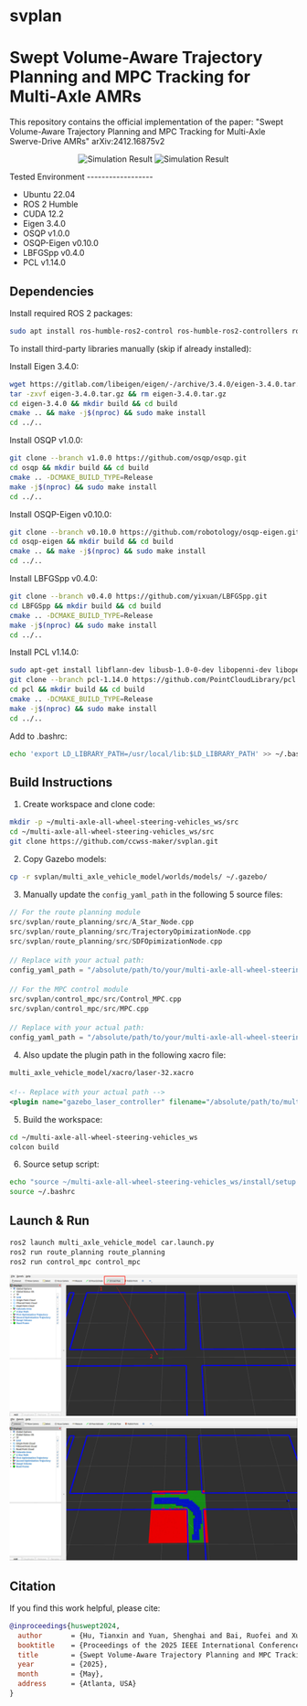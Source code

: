 # svplan
Swept Volume-Aware Trajectory Planning and MPC Tracking for Multi-Axle AMRs
==============================================================================
This repository contains the official implementation of the paper:
"Swept Volume-Aware Trajectory Planning and MPC Tracking for Multi-Axle Swerve-Drive AMRs"
arXiv:2412.16875v2
<p align="center">
  <img src="images/1.gif" alt="Simulation Result">
  <img src="images/2.gif" alt="Simulation Result">
</p>
Tested Environment
------------------

- Ubuntu 22.04
- ROS 2 Humble
- CUDA 12.2
- Eigen 3.4.0
- OSQP v1.0.0
- OSQP-Eigen v0.10.0
- LBFGSpp v0.4.0
- PCL v1.14.0

Dependencies
------------

Install required ROS 2 packages:

```bash
sudo apt install ros-humble-ros2-control ros-humble-ros2-controllers ros-humble-controller-manager ros-humble-xacro ros-humble-gazebo-ros-pkgs ros-humble-gazebo-ros2-control wget
```

To install third-party libraries manually (skip if already installed):

Install Eigen 3.4.0:
```bash
wget https://gitlab.com/libeigen/eigen/-/archive/3.4.0/eigen-3.4.0.tar.gz
tar -zxvf eigen-3.4.0.tar.gz && rm eigen-3.4.0.tar.gz
cd eigen-3.4.0 && mkdir build && cd build
cmake .. && make -j$(nproc) && sudo make install
cd ../..
```

Install OSQP v1.0.0:
```bash
git clone --branch v1.0.0 https://github.com/osqp/osqp.git
cd osqp && mkdir build && cd build
cmake .. -DCMAKE_BUILD_TYPE=Release
make -j$(nproc) && sudo make install
cd ../..
```

Install OSQP-Eigen v0.10.0:
```bash
git clone --branch v0.10.0 https://github.com/robotology/osqp-eigen.git
cd osqp-eigen && mkdir build && cd build
cmake .. && make -j$(nproc) && sudo make install
cd ../..
```

Install LBFGSpp v0.4.0:
```bash
git clone --branch v0.4.0 https://github.com/yixuan/LBFGSpp.git
cd LBFGSpp && mkdir build && cd build
cmake .. -DCMAKE_BUILD_TYPE=Release
make -j$(nproc) && sudo make install
cd ../..
```

Install PCL v1.14.0:
```bash
sudo apt-get install libflann-dev libusb-1.0-0-dev libopenni-dev libopenni2-dev libboost-all-dev libeigen3-dev clang-format libqhull-dev libpcap-dev freeglut3-dev libpng-dev libglew-dev
git clone --branch pcl-1.14.0 https://github.com/PointCloudLibrary/pcl.git
cd pcl && mkdir build && cd build
cmake .. -DCMAKE_BUILD_TYPE=Release
make -j$(nproc) && sudo make install
cd ../..
```

Add to .bashrc:
```bash
echo 'export LD_LIBRARY_PATH=/usr/local/lib:$LD_LIBRARY_PATH' >> ~/.bashrc
```

Build Instructions
------------------

1. Create workspace and clone code:
```bash
mkdir -p ~/multi-axle-all-wheel-steering-vehicles_ws/src
cd ~/multi-axle-all-wheel-steering-vehicles_ws/src
git clone https://github.com/ccwss-maker/svplan.git
```

2. Copy Gazebo models:
```bash
cp -r svplan/multi_axle_vehicle_model/worlds/models/ ~/.gazebo/
```

3. Manually update the `config_yaml_path` in the following 5 source files:

```cpp
// For the route planning module
src/svplan/route_planning/src/A_Star_Node.cpp
src/svplan/route_planning/src/TrajectoryOpimizationNode.cpp
src/svplan/route_planning/src/SDFOpimizationNode.cpp

// Replace with your actual path:
config_yaml_path = "/absolute/path/to/your/multi-axle-all-wheel-steering-vehicles_ws/src/route_planning/config/route_planning_config.yaml";

// For the MPC control module
src/svplan/control_mpc/src/Control_MPC.cpp
src/svplan/control_mpc/src/MPC.cpp

// Replace with your actual path:
config_yaml_path = "/absolute/path/to/your/multi-axle-all-wheel-steering-vehicles_ws/src/control_mpc/config/size.yaml";
```

4. Also update the plugin path in the following xacro file:

```xml
multi_axle_vehicle_model/xacro/laser-32.xacro

<!-- Replace with your actual path -->
<plugin name="gazebo_laser_controller" filename="/absolute/path/to/multi-axle-all-wheel-steering-vehicles_ws/install/gazebo_ros_velodyne_changed/lib/libgazebo_ros_velodyne_changed.so"/>
```

5. Build the workspace:
```bash
cd ~/multi-axle-all-wheel-steering-vehicles_ws
colcon build
```

6. Source setup script:
```bash
echo "source ~/multi-axle-all-wheel-steering-vehicles_ws/install/setup.bash" >> ~/.bashrc
source ~/.bashrc
```

Launch & Run
------------

```bash
ros2 launch multi_axle_vehicle_model car.launch.py
ros2 run route_planning route_planning
ros2 run control_mpc control_mpc
```
![Simulation Result](images/1.jpg)
![Simulation Result](images/2.jpg)


Citation
--------

If you find this work helpful, please cite:
```bibtex
@inproceedings{huswept2024,
  author       = {Hu, Tianxin and Yuan, Shenghai and Bai, Ruofei and Xu, Xinghang},
  booktitle    = {Proceedings of the 2025 IEEE International Conference on Robotics and Automation (ICRA)},
  title        = {Swept Volume-Aware Trajectory Planning and MPC Tracking for Multi-Axle Swerve-Drive AMRs},
  year         = {2025},
  month        = {May},
  address      = {Atlanta, USA}
}
```

